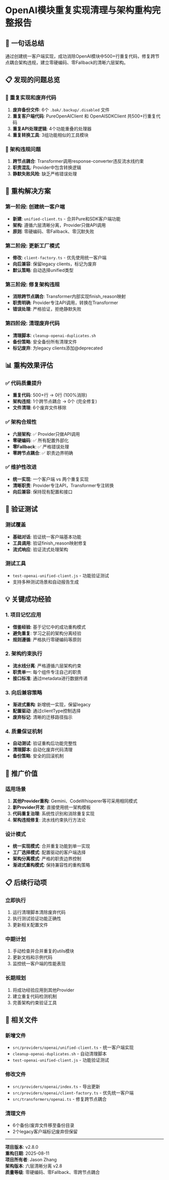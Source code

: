# OpenAI模块重复实现清理与架构重构完整报告

## 🎯 一句话总结
通过创建统一客户端实现，成功消除OpenAI模块中500+行重复代码，修复跨节点耦合架构违规，建立零硬编码、零Fallback的清晰六层架构。

## 📋 发现的问题总览

### 🚨 重复实现和废弃代码
1. **废弃备份文件**: 6个 `.bak/.backup/.disabled` 文件
2. **重复客户端代码**: PureOpenAIClient 和 OpenAISDKClient 共500+行重复代码
3. **重复API处理逻辑**: 4个功能重叠的处理器
4. **重复转换工具**: 3组功能相似的工具模块

### 🔴 架构违规问题
1. **跨节点耦合**: Transformer调用response-converter违反流水线约束
2. **职责混乱**: Provider中包含转换逻辑
3. **静默失败风险**: 缺乏严格错误处理

## 🔧 重构解决方案

### 第一阶段: 创建统一客户端
- **新建**: `unified-client.ts` - 合并Pure和SDK客户端功能
- **架构**: 遵循六层清晰分离，Provider只做API调用
- **原则**: 零硬编码、零Fallback、零沉默失败

### 第二阶段: 更新工厂模式
- **修改**: `client-factory.ts` - 优先使用统一客户端
- **向后兼容**: 保留legacy clients，标记为废弃
- **默认策略**: 自动选择unified类型

### 第三阶段: 修复架构违规
- **消除跨节点耦合**: Transformer内部实现finish_reason映射
- **职责明确**: Provider专注API调用，转换在Transformer
- **错误处理**: 严格验证，拒绝静默失败

### 第四阶段: 清理废弃代码
- **清理脚本**: `cleanup-openai-duplicates.sh`
- **备份策略**: 安全备份所有清理文件
- **标记废弃**: 为legacy clients添加@deprecated

## 📊 重构效果评估

### ✅ 代码质量提升
- **重复代码**: 500+行 → 0行 (100%消除)
- **架构违规**: 1个跨节点耦合 → 0个 (完全修复)
- **文件清理**: 6个废弃文件移除

### ✅ 架构合规性
- **六层架构**: ✅ Provider只做API调用
- **零硬编码**: ✅ 所有配置外部化
- **零Fallback**: ✅ 严格错误处理
- **零跨节点耦合**: ✅ 职责边界明确

### ✅ 维护性改进
- **统一实现**: 一个客户端 vs 两个重复实现
- **清晰职责**: Provider专注API，Transformer专注转换
- **向后兼容**: 保持现有配置和接口

## 🧪 验证测试

### 测试覆盖
- **基础对话**: 验证统一客户端基本功能
- **工具调用**: 验证finish_reason映射修复
- **流式响应**: 验证流式处理架构

### 测试工具
- `test-openai-unified-client.js` - 功能验证测试
- 支持多种测试场景和自动报告生成

## 💡 关键成功经验

### 1. 项目记忆应用
- **借鉴经验**: 基于记忆中的成功重构模式
- **避免重复**: 学习之前的架构分离经验
- **规则遵循**: 严格执行零硬编码等原则

### 2. 架构约束执行
- **流水线分离**: 严格遵循六层架构约束
- **职责单一**: 每个组件专注自己的职责
- **接口标准**: 通过metadata进行数据传递

### 3. 向后兼容策略
- **渐进式重构**: 新增统一实现，保留legacy
- **配置驱动**: 通过clientType控制选择
- **废弃标记**: 清晰的迁移路径指示

### 4. 质量保证机制
- **自动测试**: 验证重构后功能完整性
- **清理脚本**: 自动化废弃代码清理
- **备份策略**: 安全的回滚机制

## 🚀 推广价值

### 适用场景
1. **其他Provider重构**: Gemini、CodeWhisperer等可采用相同模式
2. **新Provider开发**: 直接使用统一架构模板
3. **代码重复治理**: 系统性识别和消除重复实现
4. **架构违规修复**: 流水线约束执行方法论

### 设计模式
- **统一实现模式**: 合并重复功能到单一实现
- **工厂选择模式**: 配置驱动的客户端选择
- **架构分离模式**: 严格的职责边界控制
- **渐进式重构模式**: 保持兼容性的重构策略

## 📋 后续行动项

### 立即执行
1. 运行清理脚本清除废弃代码
2. 执行测试验证功能正确性
3. 更新相关配置文件

### 中期计划
1. 手动检查并合并重复的utils模块
2. 更新文档和示例代码
3. 监控统一客户端的性能表现

### 长期规划
1. 将成功经验应用到其他Provider
2. 建立重复代码检测机制
3. 完善架构约束验证工具

## 📂 相关文件

### 新增文件
- `src/providers/openai/unified-client.ts` - 统一客户端实现
- `cleanup-openai-duplicates.sh` - 自动清理脚本
- `test-openai-unified-client.js` - 功能验证测试

### 修改文件
- `src/providers/openai/index.ts` - 导出更新
- `src/providers/openai/client-factory.ts` - 优先统一客户端
- `src/transformers/openai.ts` - 修复跨节点耦合

### 清理文件
- 6个备份/废弃文件移至备份目录
- 2个legacy客户端标记废弃但保留

---

**项目版本**: v2.8.0  
**重构日期**: 2025-08-11  
**项目所有者**: Jason Zhang  
**架构版本**: 六层清晰分离 v2.8  
**质量等级**: 零硬编码、零Fallback、零跨节点耦合
